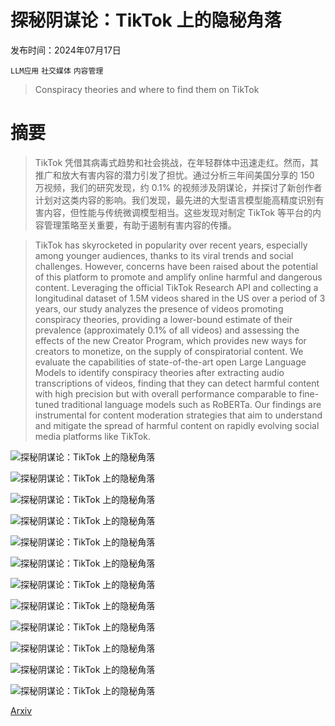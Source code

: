 # 探秘阴谋论：TikTok 上的隐秘角落

发布时间：2024年07月17日

`LLM应用` `社交媒体` `内容管理`

> Conspiracy theories and where to find them on TikTok

# 摘要

> TikTok 凭借其病毒式趋势和社会挑战，在年轻群体中迅速走红。然而，其推广和放大有害内容的潜力引发了担忧。通过分析三年间美国分享的 150 万视频，我们的研究发现，约 0.1% 的视频涉及阴谋论，并探讨了新创作者计划对这类内容的影响。我们发现，最先进的大型语言模型能高精度识别有害内容，但性能与传统微调模型相当。这些发现对制定 TikTok 等平台的内容管理策略至关重要，有助于遏制有害内容的传播。

> TikTok has skyrocketed in popularity over recent years, especially among younger audiences, thanks to its viral trends and social challenges. However, concerns have been raised about the potential of this platform to promote and amplify online harmful and dangerous content. Leveraging the official TikTok Research API and collecting a longitudinal dataset of 1.5M videos shared in the US over a period of 3 years, our study analyzes the presence of videos promoting conspiracy theories, providing a lower-bound estimate of their prevalence (approximately 0.1% of all videos) and assessing the effects of the new Creator Program, which provides new ways for creators to monetize, on the supply of conspiratorial content. We evaluate the capabilities of state-of-the-art open Large Language Models to identify conspiracy theories after extracting audio transcriptions of videos, finding that they can detect harmful content with high precision but with overall performance comparable to fine-tuned traditional language models such as RoBERTa. Our findings are instrumental for content moderation strategies that aim to understand and mitigate the spread of harmful content on rapidly evolving social media platforms like TikTok.

![探秘阴谋论：TikTok 上的隐秘角落](../../../paper_images/2407.12545/x1.png)

![探秘阴谋论：TikTok 上的隐秘角落](../../../paper_images/2407.12545/x2.png)

![探秘阴谋论：TikTok 上的隐秘角落](../../../paper_images/2407.12545/x3.png)

![探秘阴谋论：TikTok 上的隐秘角落](../../../paper_images/2407.12545/x4.png)

![探秘阴谋论：TikTok 上的隐秘角落](../../../paper_images/2407.12545/x5.png)

![探秘阴谋论：TikTok 上的隐秘角落](../../../paper_images/2407.12545/x6.png)

![探秘阴谋论：TikTok 上的隐秘角落](../../../paper_images/2407.12545/x7.png)

![探秘阴谋论：TikTok 上的隐秘角落](../../../paper_images/2407.12545/x8.png)

![探秘阴谋论：TikTok 上的隐秘角落](../../../paper_images/2407.12545/x9.png)

![探秘阴谋论：TikTok 上的隐秘角落](../../../paper_images/2407.12545/x10.png)

![探秘阴谋论：TikTok 上的隐秘角落](../../../paper_images/2407.12545/x11.png)

![探秘阴谋论：TikTok 上的隐秘角落](../../../paper_images/2407.12545/x12.png)

[Arxiv](https://arxiv.org/abs/2407.12545)
